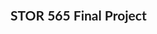 ## STOR 565 Final Project
<html>
    <head>
        <meta name="viewport" content="width=device-width, initial-scale=1">
        <link rel="stylesheet" href="https://cdnjs.cloudflare.com/ajax/libs/font-awesome/4.7.0/css/font-awesome.min.css">
        <style>
        body {
          font-family: "Lato", sans-serif;
        }

        /* Fixed sidenav, full height */
        .sidenav {
          height: 100%;
          width: 200px;
          position: fixed;
          z-index: 1;
          top: 0;
          left: 0;
          background-color: #111;
          overflow-x: hidden;
          padding-top: 20px;
        }

        /* Style the sidenav links and the dropdown button */
        .sidenav a, .dropdown-btn {
          padding: 6px 8px 6px 16px;
          text-decoration: none;
          font-size: 20px;
          color: #818181;
          display: block;
          border: none;
          background: none;
          width: 100%;
          text-align: left;
          cursor: pointer;
          outline: none;
        }

        /* On mouse-over */
        .sidenav a:hover, .dropdown-btn:hover {
          color: #f1f1f1;
        }

        /* Main content */
        .main {
          margin-left: 200px; /* Same as the width of the sidenav */
          font-size: 20px; /* Increased text to enable scrolling */
          padding: 0px 10px;
        }

        /* Add an active class to the active dropdown button */
        .active {
          background-color: grey;
          color: white;
        }

        /* Dropdown container (hidden by default). Optional: add a lighter background color and some left padding to change the design of the dropdown content */
        .dropdown-container {
          display: none;
          background-color: #262626;
          padding-left: 8px;
        }

        /* Optional: Style the caret down icon */
        .fa-caret-down {
          float: right;
          padding-right: 8px;
        }

        /* Some media queries for responsiveness */
        @media screen and (max-height: 450px) {
          .sidenav {padding-top: 15px;}
          .sidenav a {font-size: 18px;}
        }
        </style>
    </head>
        
    <body>
     
        <div class="sidenav">
          <a href="https://taixil.github.io/STOR-565-Final-Project/">Home</a>
          <button class="dropdown-btn">Biweekly Reports 
            <i class="fa fa-caret-down"></i>
          </button>
          <div class="dropdown-container">
            <a href="https://taixil.github.io/STOR-565-Final-Project/biweekly-report1.md">Report 1</a>
            <a href="#">Report 2</a>
            <a href="#">Report 3</a>
          </div>
          <a href="#">Project Proposal</a>
          <a href="#">Final Report</a>
        </div>

        <script>
        /* Loop through all dropdown buttons to toggle between hiding and showing its dropdown content - This allows the user to have multiple dropdowns without any conflict */
        var dropdown = document.getElementsByClassName("dropdown-btn");
        var i;

        for (i = 0; i < dropdown.length; i++) {
          dropdown[i].addEventListener("click", function() {
          this.classList.toggle("active");
          var dropdownContent = this.nextElementSibling;
          if (dropdownContent.style.display === "block") {
          dropdownContent.style.display = "none";
          } else {
          dropdownContent.style.display = "block";
          }
          });
        }
        </script>
            
        <h1>Home</h1>
        
        <div>
            <p>Our Dataset: <a href="https://www.kaggle.com/datatattle/covid-19-nlp-text-classification">Tweets during COVID pandenmic.</a> </p>
        </div>
    
    </body>
    
    
